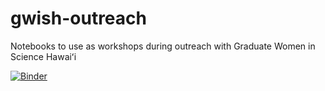 # gwish-outreach
Notebooks to use as workshops during outreach with Graduate Women in Science Hawaiʻi

[![Binder](https://mybinder.org/badge_logo.svg)](https://mybinder.org/v2/gh/linneawolniewicz/gwish-outreach/HEAD)
